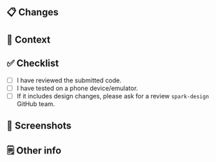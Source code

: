 <!--
  Please remove sections wisely!
  And checkout the contribution docs at https://github.com/adevinta/spark-android/blob/main/docs/contributing.md
-->

## 📋 Changes

<!-- Describe your changes in details -->

## 🤔 Context

<!-- Why is this change required? What problem does it solve? -->
<!-- If it solves an issue, add the steps to reproduce it. -->

## ✅ Checklist

<!-- Feel free to add or remove entries -->
<!-- - [X] Closes #1234 -->
- [ ] I have reviewed the submitted code.
- [ ] I have tested on a phone device/emulator.
- [ ] If it includes design changes, please ask for a review `spark-design` GitHub team.

## 📸 Screenshots

<!-- Insert your screenshots here -->

## 🗒️ Other info

<!-- Feel free to add any other info here if needed -->
